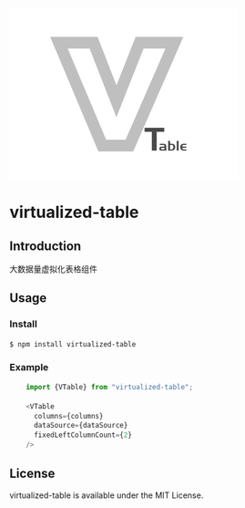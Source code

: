 
<img src="./logo.png">

# virtualized-table

## Introduction
大数据量虚拟化表格组件


## Usage

### Install
```
$ npm install virtualized-table
```

### Example
```javascript
    import {VTable} from "virtualized-table";

    <VTable
      columns={columns}
      dataSource={dataSource}
      fixedLeftColumnCount={2}
    />
```


## License
virtualized-table is available under the MIT License.